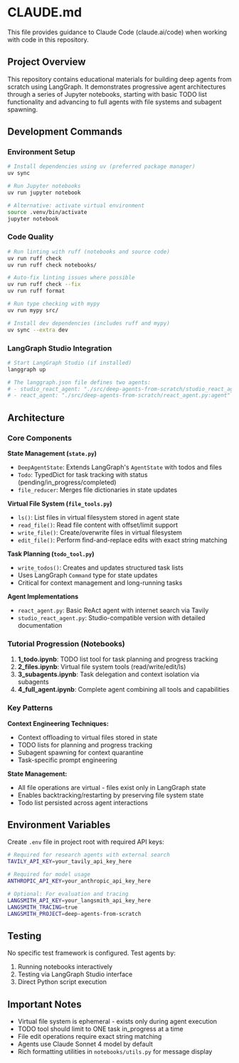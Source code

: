 # CLAUDE.md

This file provides guidance to Claude Code (claude.ai/code) when working with code in this repository.

## Project Overview

This repository contains educational materials for building deep agents from scratch using LangGraph. It demonstrates progressive agent architectures through a series of Jupyter notebooks, starting with basic TODO list functionality and advancing to full agents with file systems and subagent spawning.

## Development Commands

### Environment Setup
```bash
# Install dependencies using uv (preferred package manager)
uv sync

# Run Jupyter notebooks
uv run jupyter notebook

# Alternative: activate virtual environment
source .venv/bin/activate
jupyter notebook
```

### Code Quality
```bash
# Run linting with ruff (notebooks and source code)
uv run ruff check
uv run ruff check notebooks/

# Auto-fix linting issues where possible
uv run ruff check --fix
uv run ruff format

# Run type checking with mypy
uv run mypy src/

# Install dev dependencies (includes ruff and mypy)
uv sync --extra dev
```

### LangGraph Studio Integration
```bash
# Start LangGraph Studio (if installed)
langgraph up

# The langgraph.json file defines two agents:
# - studio_react_agent: "./src/deep-agents-from-scratch/studio_react_agent.py:agent"
# - react_agent: "./src/deep-agents-from-scratch/react_agent.py:agent"
```

## Architecture

### Core Components

**State Management (`state.py`)**
- `DeepAgentState`: Extends LangGraph's `AgentState` with todos and files
- `Todo`: TypedDict for task tracking with status (pending/in_progress/completed)
- `file_reducer`: Merges file dictionaries in state updates

**Virtual File System (`file_tools.py`)**
- `ls()`: List files in virtual filesystem stored in agent state
- `read_file()`: Read file content with offset/limit support
- `write_file()`: Create/overwrite files in virtual filesystem
- `edit_file()`: Perform find-and-replace edits with exact string matching

**Task Planning (`todo_tool.py`)**
- `write_todos()`: Creates and updates structured task lists
- Uses LangGraph `Command` type for state updates
- Critical for context management and long-running tasks

**Agent Implementations**
- `react_agent.py`: Basic ReAct agent with internet search via Tavily
- `studio_react_agent.py`: Studio-compatible version with detailed documentation

### Tutorial Progression (Notebooks)

1. **1_todo.ipynb**: TODO list tool for task planning and progress tracking
2. **2_files.ipynb**: Virtual file system tools (read/write/edit/ls)  
3. **3_subagents.ipynb**: Task delegation and context isolation via subagents
4. **4_full_agent.ipynb**: Complete agent combining all tools and capabilities

### Key Patterns

**Context Engineering Techniques:**
- Context offloading to virtual files stored in state
- TODO lists for planning and progress tracking  
- Subagent spawning for context quarantine
- Task-specific prompt engineering

**State Management:**
- All file operations are virtual - files exist only in LangGraph state
- Enables backtracking/restarting by preserving file system state
- Todo list persisted across agent interactions

## Environment Variables

Create `.env` file in project root with required API keys:
```bash
# Required for research agents with external search
TAVILY_API_KEY=your_tavily_api_key_here

# Required for model usage  
ANTHROPIC_API_KEY=your_anthropic_api_key_here

# Optional: For evaluation and tracing
LANGSMITH_API_KEY=your_langsmith_api_key_here
LANGSMITH_TRACING=true
LANGSMITH_PROJECT=deep-agents-from-scratch
```

## Testing

No specific test framework is configured. Test agents by:
1. Running notebooks interactively
2. Testing via LangGraph Studio interface
3. Direct Python script execution

## Important Notes

- Virtual file system is ephemeral - exists only during agent execution
- TODO tool should limit to ONE task in_progress at a time
- File edit operations require exact string matching
- Agents use Claude Sonnet 4 model by default
- Rich formatting utilities in `notebooks/utils.py` for message display